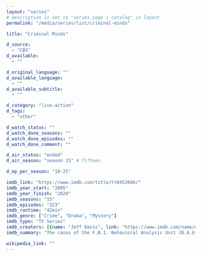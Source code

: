 ```yaml
---
layout: "series"
# description is set to "series page | catalog" in layout
permalink: "/media/series/list/criminal-minds"

title: "Criminal Minds"

d_source:
  - "CBS"
d_available:
  - ""

d_original_language: ""
d_available_language:
  - ""
d_available_subtitle:
  - ""

d_category: "live-action"
d_tags:
  - "other"

d_watch_status: ""
d_watch_done_seasons: ""
d_watch_done_episodes: ""
d_watch_done_comment: ""

d_air_status: "ended"
d_air_season: "season 15" # fifteen

d_ep_per_season: "10-25"

imdb_link: "https://www.imdb.com/title/tt0452046/"
imdb_year_start: "2005"
imdb_year_finish: "2020"
imdb_seasons: "15"
imdb_episodes: "323"
imdb_runtime: "42min"
imdb_genre: ["Crime", "Drama", "Mystery"]
imdb_type: "TV Series"
imdb_creators: [{name: "Jeff Davis", link: "https://www.imdb.com/name/nm1471491/"}]
imdb_summary: "The cases of the F.B.I. Behavioral Analysis Unit (B.A.U.), an elite group of profilers who analyze the nation's most dangerous serial killers and individual heinous crimes in an effort to anticipate their next moves before they strike again."

wikipedia_link: ""
---
```

